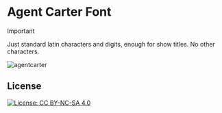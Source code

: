 # Agent Carter Font
> [!IMPORTANT]
> Just standard latin characters and digits, enough for show titles. No other characters.

![agentcarter](https://github.com/user-attachments/assets/f8e4b2c5-fb6e-47b5-afb3-0e1715c1d1fb)
## License
[![License: CC BY-NC-SA 4.0](https://img.shields.io/badge/License-CC_BY--NC--SA_4.0-lightgrey.svg)](https://creativecommons.org/licenses/by-nc-sa/4.0/) 
